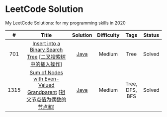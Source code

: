 LeetCode Solution
========
My LeetCode Solutions: for my programming skills in 2020
 
| # | Title | Solution | Difficulty | Tags | Status | 
|:----:| :-----------------------------------------------: | :--------------------------------: | :--: | :--: | :----: | 
| 701 | [Insert into a Binary Search Tree](https://leetcode.com/problems/insert-into-a-binary-search-tree/) [[二叉搜索树中的插入操作](https://leetcode-cn.com/problems/insert-into-a-binary-search-tree/)]| [Java](./solution/701.Insert-into-a-Binary-Search-Tree.md) | Medium | Tree | Solved |
| 1315 | [Sum of Nodes with Even-Valued Grandparent](https://leetcode.com/problems/sum-of-nodes-with-even-valued-grandparent/) [[祖父节点值为偶数的节点和](https://leetcode-cn.com/problems/sum-of-nodes-with-even-valued-grandparent/)]| [Java](./solution/1315.Sum-of-Nodes-with-Even-Valued-Grandparent.md) | Medium | Tree, DFS, BFS | Solved |

